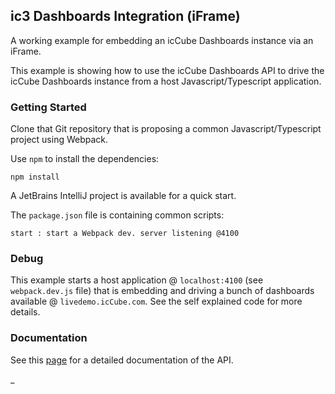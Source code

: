 ## ic3 Dashboards Integration (iFrame)

A working example for embedding an icCube Dashboards instance via an iFrame.

This example is showing how to use the icCube Dashboards API to drive the icCube Dashboards instance from a host
Javascript/Typescript application.

### Getting Started

Clone that Git repository that is proposing a common Javascript/Typescript project using Webpack.

Use `npm` to install the dependencies:

    npm install

A JetBrains IntelliJ project is available for a quick start.

The `package.json` file is containing common scripts:

    start : start a Webpack dev. server listening @4100 

### Debug

This example starts a host application @ `localhost:4100` (see `webpack.dev.js` file) that is embedding and driving a
bunch of dashboards available @ `livedemo.icCube.com`. See the self explained code for more details.

### Documentation

See this [page](https://github.com/ic3-software/ic3-reporting-api/blob/main/doc/embed/Overview.md)
for a detailed documentation of the API.

_

